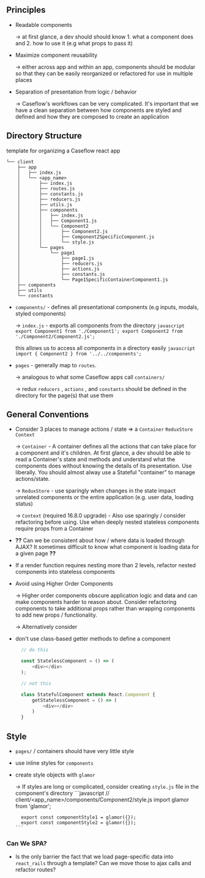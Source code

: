 ## Principles

- Readable components

    → at first glance, a dev should should know 1. what a component does and 2. how to use it (e.g what props to pass it)

- Maximize component reusability

    → either across app and within an app, components should be modular so that they can be easily reorganized or refactored for use in multiple places

- Separation of presentation from logic / behavior

    → Caseflow's workflows can be very complicated. It's important that we have a clean separation between how components are styled and defined and how they are composed to create an application

## Directory Structure

template for organizing a Caseflow react app
```
└── client
    ├── app
    │   ├── index.js
    │   └── <app_name>
    │       ├── index.js
    │       ├── routes.js
    │       ├── constants.js
    │       ├── reducers.js
    │       ├── utils.js
    │       ├── components
    │       │   ├── index.js
    │       │   ├── Component1.js
    │       │   └── Component2
    │       │       ├── Component2.js
    │       │       ├── Component2SpecificComponent.js
    │       │       └── style.js
    │       └── pages
    │           └── page1
    │               ├── page1.js
    │               ├── reducers.js
    │               ├── actions.js
    │               ├── constants.js
    │               └── Page1SpecificContainerComponent1.js
    ├── components
    ├── utils
    └── constants
```

- `components/` - defines all presentational components (e.g inputs, modals, styled components)

    → `index.js` - exports all components from the directory
      ```javascript
        export Component1 from './Component1';
        export Component2 from './Component2/Component2.js';
      ```

    this allows us to access all components in a directory easily
      ```javascript
        import { Component2 } from '../../components';
      ```

- `pages` - generally map to `routes`.

    → analogous to what some Caseflow apps call `containers/`

    → redux `reducers` , `actions` , and `constants` should be defined in the directory for the page(s) that use them

## General Conventions

- Consider 3 places to manage actions / state ⇒ a `Container` `ReduxStore` `Context`

    → `Container` - A container defines all the actions that can take place for a component and it's children. At first glance, a dev should be able to read a Container's state and methods and understand what the components does without knowing the details of its presentation. Use liberally. You should almost alway use a Stateful "container" to manage actions/state.

    → `ReduxStore` - use sparingly when changes in the state impact unrelated components or the entire application (e.g. user data, loading status)

    → `Context` (required 16.8.0 upgrade) - Also use sparingly / consider refactoring before using. Use when deeply nested stateless components require props from a Container

- **??** Can we be consistent about how / where data is loaded through AJAX? It sometimes difficult to know what component is loading data for a given page **??**
- If a render function requires nesting more than 2 levels, refactor nested components into stateless components
- Avoid using Higher Order Components

    → Higher order components obscure application logic and data and can make components harder to reason about. Consider refactoring components to take additional props rather than wrapping components to add new props / functionality.

    → Alternatively consider

- don't use class-based getter methods to define a component
  ```javascript
    // do this

    const StatelessComponent = () => (
    	<div></div>
    );

    // not this

    class StatefulComponent extends React.Component {
    	getStatelessComponent = () => (
    		<div></div>
    	)
    }
  ```

## Style

- `pages/` / containers should have very little style
- use inline styles for `components`
- create style objects with `glamor`

    → If styles are long or complicated, consider creating `style.js` file in the component's directory
      ```javascript
        // client/<app_name>/components/Component2/style.js
        import glamor from 'glamor';

        export const componentStyle1 = glamor({});
        export const componentStyle2 = glamor({});
      ```

### Can We SPA?

- Is the only barrier the fact that we load page-specific data into `react_rails` through a template? Can we move those to ajax calls and refactor routes?
